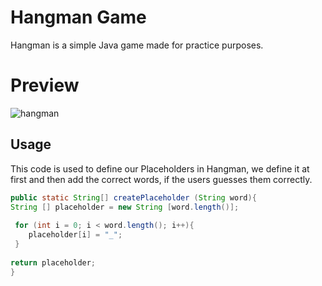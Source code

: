 # Hangman Game

Hangman is a simple Java game made for practice purposes.

# Preview

![hangman](https://user-images.githubusercontent.com/123315352/224512283-ee6c32c4-bb92-4c2d-bd1c-9794b01a5e0e.gif)


## Usage
This code is used to define our Placeholders in Hangman, we define it at first and then add the correct words, if the users guesses them correctly.

```java            
public static String[] createPlaceholder (String word){
String [] placeholder = new String [word.length()];
       
 for (int i = 0; i < word.length(); i++){
    placeholder[i] = "_";
 }
        
return placeholder;        
}

```
